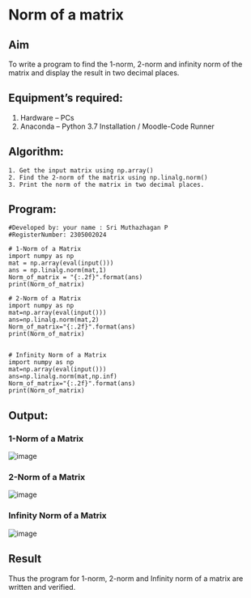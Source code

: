 # Norm of a matrix
## Aim
To write a program to find the 1-norm, 2-norm and infinity norm of the matrix and display the result in two decimal places.
## Equipment’s required:
1.	Hardware – PCs
2.	Anaconda – Python 3.7 Installation / Moodle-Code Runner
## Algorithm:
	1. Get the input matrix using np.array()   
    2. Find the 2-norm of the matrix using np.linalg.norm()
	3. Print the norm of the matrix in two decimal places.
## Program:
```
#Developed by: your name : Sri Muthazhagan P
#RegisterNumber: 2305002024

# 1-Norm of a Matrix
import numpy as np
mat = np.array(eval(input()))
ans = np.linalg.norm(mat,1)
Norm_of_matrix = "{:.2f}".format(ans)
print(Norm_of_matrix)

# 2-Norm of a Matrix
import numpy as np
mat=np.array(eval(input()))
ans=np.linalg.norm(mat,2)
Norm_of_matrix="{:.2f}".format(ans)
print(Norm_of_matrix)


# Infinity Norm of a Matrix
import numpy as np
mat=np.array(eval(input()))
ans=np.linalg.norm(mat,np.inf)
Norm_of_matrix="{:.2f}".format(ans)
print(Norm_of_matrix)

```
## Output:
### 1-Norm of a Matrix
![image](https://github.com/adhi2k/Norm-of-a-matrix/assets/145216997/d02fbfda-fe82-408e-83f0-eb048dd186fe)



### 2-Norm of a Matrix

![image](https://github.com/adhi2k/Norm-of-a-matrix/assets/145216997/a34d374f-8fe9-4148-af32-d141a5d3122f)

### Infinity Norm of a Matrix

![image](https://github.com/adhi2k/Norm-of-a-matrix/assets/145216997/e6373e8a-0f55-401d-856a-c7f664038fa6)



## Result
Thus the program for 1-norm, 2-norm and Infinity norm of a matrix are written and verified.
